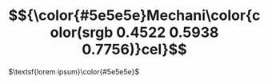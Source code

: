 # $${\color{#5e5e5e}Mechani\color{color(srgb 0.4522 0.5938 0.7756)}cel}$$

$\textsf{lorem ipsum}\color{#5e5e5e}$
